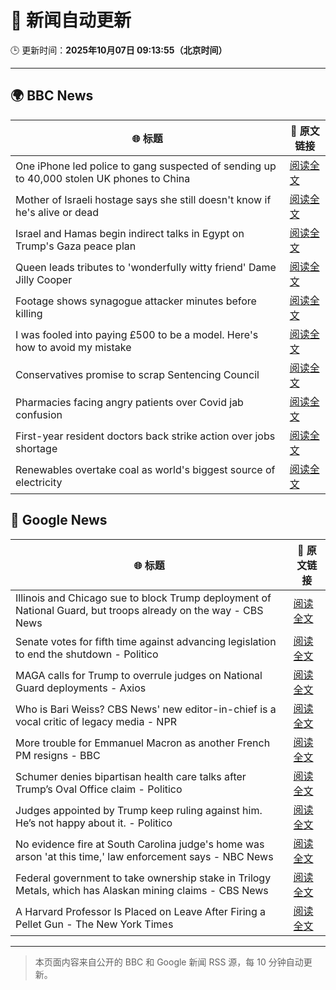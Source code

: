 # 🧠 新闻自动更新

🕒 更新时间：**2025年10月07日 09:13:55（北京时间）**

---

## 🌍 BBC News

| 🌐 标题 | 🔗 原文链接 |
|--------|-------------|
| One iPhone led police to gang suspected of sending up to 40,000 stolen UK phones to China | [阅读全文](https://www.bbc.com/news/articles/c20vlpwrzwdo?at_medium=RSS&at_campaign=rss) |
| Mother of Israeli hostage says she still doesn't know if he's alive or dead | [阅读全文](https://www.bbc.com/news/articles/c7840n4nwx8o?at_medium=RSS&at_campaign=rss) |
| Israel and Hamas begin indirect talks in Egypt on Trump's Gaza peace plan | [阅读全文](https://www.bbc.com/news/articles/c708l7vgwywo?at_medium=RSS&at_campaign=rss) |
| Queen leads tributes to 'wonderfully witty friend' Dame Jilly Cooper | [阅读全文](https://www.bbc.com/news/articles/cr5q0dr47mlo?at_medium=RSS&at_campaign=rss) |
| Footage shows synagogue attacker minutes before killing | [阅读全文](https://www.bbc.com/news/articles/c62ne93n090o?at_medium=RSS&at_campaign=rss) |
| I was fooled into paying £500 to be a model. Here's how to avoid my mistake | [阅读全文](https://www.bbc.com/news/articles/ckg3w2n8nx7o?at_medium=RSS&at_campaign=rss) |
| Conservatives promise to scrap Sentencing Council | [阅读全文](https://www.bbc.com/news/articles/cn95w5jqyz0o?at_medium=RSS&at_campaign=rss) |
| Pharmacies facing angry patients over Covid jab confusion | [阅读全文](https://www.bbc.com/news/articles/cm28q5gqvppo?at_medium=RSS&at_campaign=rss) |
| First-year resident doctors back strike action over jobs shortage | [阅读全文](https://www.bbc.com/news/articles/cly147075p2o?at_medium=RSS&at_campaign=rss) |
| Renewables overtake coal as world's biggest source of electricity | [阅读全文](https://www.bbc.com/news/articles/cx2rz08en2po?at_medium=RSS&at_campaign=rss) |

## 📰 Google News

| 🌐 标题 | 🔗 原文链接 |
|--------|-------------|
| Illinois and Chicago sue to block Trump deployment of National Guard, but troops already on the way - CBS News | [阅读全文](https://news.google.com/rss/articles/CBMiiwFBVV95cUxNeXFXaXptcGxlYjFhWjZERnVRZGFyLVFKN0lUcjdILW10U0EyVURpSUR5TlczTmFKS2phcF85Sk8yMGgtbXo4U19DRFViUUY0cmlubHJMVUE5Qnk1X0YwU0FNX3pta1FYSzdBRGlKUVpLd0RYcTdUY085S0FNMXNlM1hnUjNqSS1WeXpr?oc=5) |
| Senate votes for fifth time against advancing legislation to end the shutdown - Politico | [阅读全文](https://news.google.com/rss/articles/CBMixgFBVV95cUxPbEYzT0tKVlNyUlBnQXQzRkNfUFdmT2RpRk1keXNGMGQzRElPWUNlVGdvOVluSjByZnozeXZPRFVpRjNNMWtRZkxNWS1CMkR2c2pGc2JsZ2lMVWVMMGFkYWRHcXczWERJTVZVbUs3SmlRem9BS0o3WWRmWHoxaktOR3JrdEFBT0JSUXlCdTFLSTZNRmN2SkE2VzFuQWVTVTl5ZmRfakI2LUUzenpoWHBVb3hZOGVqaGtNVnFBNGZ4YlNreDNiNkE?oc=5) |
| MAGA calls for Trump to overrule judges on National Guard deployments - Axios | [阅读全文](https://news.google.com/rss/articles/CBMigwFBVV95cUxPWkI3UmdwUUFlb1F6Nlo4dWJZT09WeWpibEtiNXF1OS1DRVBkNUwyWGFIcTFicUxST3c5WEU3cHVDaGJDbTlpcmFhdEpzUEdyZjd1MEtJY2RWWld2amcwVDZKSTk0MW9EWkJGT0tfWGlWeFNySWhlR0JMb1Vxck9ZQ3F5Yw?oc=5) |
| Who is Bari Weiss? CBS News' new editor-in-chief is a vocal critic of legacy media - NPR | [阅读全文](https://news.google.com/rss/articles/CBMigAFBVV95cUxQNGJXUkhOTFpua09QTHdDN0Q4NTdnTU9HVTFLbFZPak95WFoyYlhUTklhLThCWG81dlZCYlVYbE5tU1VBWEprcTV0ZmhLT1R5c3JCSEJLdWRqLWl5QzlpUjN5OVFOMlozSThEdkNlLTlQcTNPc3V6TmRPSkxkOTZBdg?oc=5) |
| More trouble for Emmanuel Macron as another French PM resigns - BBC | [阅读全文](https://news.google.com/rss/articles/CBMiWkFVX3lxTFAxem8zeEpubWdyM0J5NW42S3VpeHZEMzBOWUNBS3QzeVJOSW9lMVMtRXZOekJLZGVrNjVZVEN3S0RYNjdOZTBucDNVMVlRNTVCSzhnT0pmLTZWZ9IBX0FVX3lxTE1wa0VpRFJVMWY0Sko0dFBDdXhWb1dqbzZYRW1wUlZvdWl0UWhXRzZEU1lkZHd2R1MwZ1dFbmFzck9vMng3U3c1SmtCMXdNNWM1UDBQSXJEeFBHQXg5QUlB?oc=5) |
| Schumer denies bipartisan health care talks after Trump’s Oval Office claim - Politico | [阅读全文](https://news.google.com/rss/articles/CBMioAFBVV95cUxOU1V6dlh3RHJzNll6bkZ0T0w5c3V1NEhxWmdZaEozOFJuQkdIN0xrSEpIV3NqdkF4WUNsbWNBOFhkRDBiMjY3bmloTHVzU1dVNnFTNU45bExJSmptTDhIY0lmeFhzNjl6Z0xsbjBHSVF4ZzVTWkxMS0pZQXA1ZlM5QmZOeDRGNzA1MEg0bGgxdXBtRDZ4dVZWbHh5cG42am5o?oc=5) |
| Judges appointed by Trump keep ruling against him. He’s not happy about it. - Politico | [阅读全文](https://news.google.com/rss/articles/CBMiiAFBVV95cUxPcy1xbkh4QUFFaGZGSi1ySHJoemNqZGJUb1ZCM3RFTzQ1UHZuNVkwT3ZfLXMyRVRwN0JSeTU5M3pSSzlSZGZoR2hqTjRJM1NxZkdiOXptVlJ0ejc2UzlSdHQ2LUVpYTBqczR1Z3k3d0lacUpYdzBUTUhQV3Qxb3BMX2Y4X3NBLTBq?oc=5) |
| No evidence fire at South Carolina judge's home was arson 'at this time,' law enforcement says - NBC News | [阅读全文](https://news.google.com/rss/articles/CBMizAFBVV95cUxQMU91RGF0Wmh5Vm90Ym5vVnpkbFQ1XzMwcjFqY0wyVzFEZmlScFN2bDFxSV9nblV2OXJ3MXplV21QU3kwd2JJbXZSTXY2bDhQSjZZNnoxay1jZ1N6dThJTTlzMnh4Q2hURDdjaEZybk5BQkRESlgtNzY0M1ZHQXRCOWRFamtGMWFuVmh4Rk9FeDNVMzV5NlpfUkEzb1lUSUJ1dFYyM0I4bjJOV2dWd0lpaGdXVEFVYkFWUmxLdlc5THBUZnowSlVQMFdXVnDSAVZBVV95cUxQbWxjNDVHYXk0RkNSRl85bDNKN0F4aVdRNTA1YlJxNDVlUlhYRl9VQVJrNWRuUGNfU0ZFcGVnOTNtMEJZLUNkVUQxRXdDR0ZpZkxLSWZudw?oc=5) |
| Federal government to take ownership stake in Trilogy Metals, which has Alaskan mining claims - CBS News | [阅读全文](https://news.google.com/rss/articles/CBMiekFVX3lxTE4tTkxFZGVPVFN1UDc5bDBpVkhSN04yUUJCU2NDMEtPWEhiaTNGVUMwaGZqTkNNNDRjUTlMd3UyLTFFM2YwVVZvQWR1UktOVWlqX0RIaHpodFRQRlhnVVA2RWhHa29tLU1LVFZIaWlSZDZVekUtS25PbVdn0gF_QVVfeXFMTXdTQl9LLVFlLWlKYmg0N2lMYVNWLXR0OUNhbF9LOGNnTnBNem5lTnlIVF9RZmhuSTBlZHJyNGFzWjIySmlWd3p5bFZWQUNtVWpWNFFiOHBNeEJWUl9uWnItTjlXX3RJT0RmcUlIY3FSaUZsZXRUckppeUV2M1pvVQ?oc=5) |
| A Harvard Professor Is Placed on Leave After Firing a Pellet Gun - The New York Times | [阅读全文](https://news.google.com/rss/articles/CBMiiAFBVV95cUxQUjdoR2ExS2Myem9teVRWa0JrNGpRRTE4QmxQM3c5cXdNY2NyemlBLTh2UmNvVy1UWXR2ME1TalhqQ0tXUS1DZ0dOOTA0NHhqLXBIYU5fUW5jMzBwZnhYUk8zbzExYjVkN2tHSUNMXzkxdU9CZXdmWjBnVnpLVmpKZC12NHVrMVdh?oc=5) |

---
> 本页面内容来自公开的 BBC 和 Google 新闻 RSS 源，每 10 分钟自动更新。